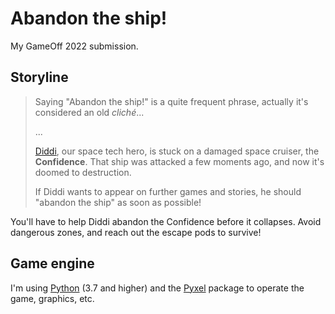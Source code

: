 # Abandon the ship!

My GameOff 2022 submission.

## Storyline

> Saying "Abandon the ship!" is a quite frequent phrase,
> actually it's considered an old _cliché_...
>
> ...
>
> [Diddi](https://diddileija.github.io/wiki/Diddi), our space tech hero,
> is stuck on a damaged space cruiser, the **Confidence**. That ship was
> attacked a few moments ago, and now it's doomed to destruction.
>
> If Diddi wants to appear on further games and stories, he should "abandon the ship"
> as soon as possible!

You'll have to help Diddi abandon the Confidence before it collapses. Avoid dangerous
zones, and reach out the escape pods to survive!

## Game engine

I'm using [Python](https://python.org) (3.7 and higher) and the [Pyxel](https://github.com/kitao/pyxel)
package to operate the game, graphics, etc.
